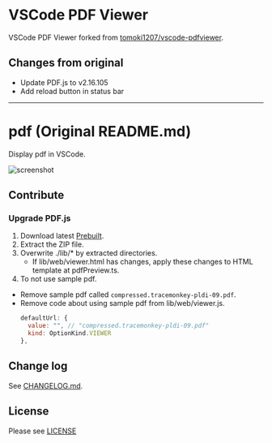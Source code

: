 # VSCode PDF Viewer

VSCode PDF Viewer forked from [tomoki1207/vscode-pdfviewer](https://github.com/tomoki1207/vscode-pdfviewer).

## Changes from original

- Update PDF.js to v2.16.105
- Add reload button in status bar

---

# pdf (Original README.md)

Display pdf in VSCode.

![screenshot](https://user-images.githubusercontent.com/3643499/84454816-98fcd600-ac96-11ea-822c-3ae1e1599a13.gif)

## Contribute

### Upgrade PDF.js

1. Download latest [Prebuilt](https://mozilla.github.io/pdf.js/getting_started/#download).
1. Extract the ZIP file.
1. Overwrite ./lib/* by extracted directories.
   - If lib/web/viewer.html has changes, apply these changes to HTML template at pdfPreview.ts.
1. To not use sample pdf.
  - Remove sample pdf called `compressed.tracemonkey-pldi-09.pdf`.
  - Remove code about using sample pdf from lib/web/viewer.js.
    ```js
    defaultUrl: {
      value: "", // "compressed.tracemonkey-pldi-09.pdf"
      kind: OptionKind.VIEWER
    },
    ```

## Change log
See [CHANGELOG.md](CHANGELOG.md).

## License
Please see [LICENSE](./LICENSE)
